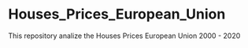 # Houses_Prices_European_Union
This repository analize the Houses Prices European Union 2000 - 2020
